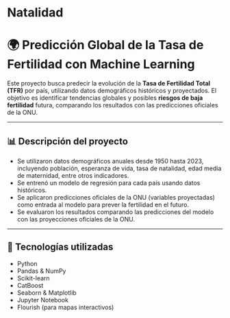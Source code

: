 # Natalidad

# 🌍 Predicción Global de la Tasa de Fertilidad con Machine Learning

Este proyecto busca predecir la evolución de la **Tasa de Fertilidad Total (TFR)** por país, utilizando datos demográficos históricos y proyectados. El objetivo es identificar tendencias globales y posibles **riesgos de baja fertilidad** futura, comparando los resultados con las predicciones oficiales de la ONU.

---

## 📊 Descripción del proyecto

- Se utilizaron datos demográficos anuales desde 1950 hasta 2023, incluyendo población, esperanza de vida, tasa de natalidad, edad media de maternidad, entre otros indicadores.
- Se entrenó un modelo de regresión para cada país usando datos históricos.
- Se aplicaron predicciones oficiales de la ONU (variables proyectadas) como entrada al modelo para prever la fertilidad en el futuro.
- Se evaluaron los resultados comparando las predicciones del modelo con las proyecciones oficiales de la ONU.

---

## 🔧 Tecnologías utilizadas

- Python
- Pandas & NumPy
- Scikit-learn
- CatBoost
- Seaborn & Matplotlib
- Jupyter Notebook
- Flourish (para mapas interactivos)


